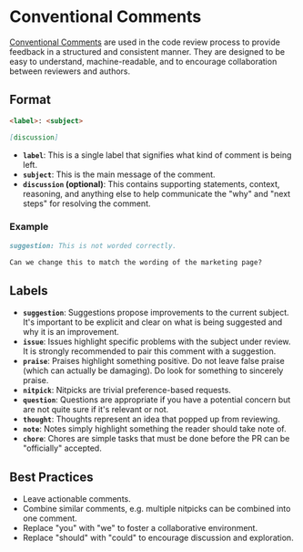 # Conventional Comments

[Conventional Comments] are used in the code review process to provide feedback in a structured and consistent manner. They are designed to be easy to understand, machine-readable, and to encourage collaboration between reviewers and authors.

## Format

```markdown
<label>: <subject>

[discussion]
```

- **`label`**: This is a single label that signifies what kind of comment is being left.
- **`subject`**: This is the main message of the comment.
- **`discussion` (optional)**: This contains supporting statements, context, reasoning, and anything else to help communicate the "why" and "next steps" for resolving the comment.

### Example

```markdown
suggestion: This is not worded correctly.

Can we change this to match the wording of the marketing page?
```

## Labels

- **`suggestion`**: Suggestions propose improvements to the current subject. It's important to be explicit and clear on what is being suggested and why it is an improvement.
- **`issue`**: Issues highlight specific problems with the subject under review. It is strongly recommended to pair this comment with a suggestion.
- **`praise`**: Praises highlight something positive. Do not leave false praise (which can actually be damaging). Do look for something to sincerely praise.
- **`nitpick`**: Nitpicks are trivial preference-based requests.
- **`question`**: Questions are appropriate if you have a potential concern but are not quite sure if it's relevant or not.
- **`thought`**: Thoughts represent an idea that popped up from reviewing.
- **`note`**: Notes simply highlight something the reader should take note of.
- **`chore`**: Chores are simple tasks that must be done before the PR can be "officially" accepted.

## Best Practices

- Leave actionable comments.
- Combine similar comments, e.g. multiple nitpicks can be combined into one comment.
- Replace "you" with "we" to foster a collaborative environment.
- Replace "should" with "could" to encourage discussion and exploration.

[Conventional Comments]: https://conventionalcomments.org/
